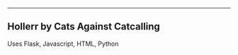 --------------------------------------------------------------------------------------
Hollerr by Cats Against Catcalling
--------------------------------------------------------------------------------------
Uses Flask, Javascript, HTML, Python